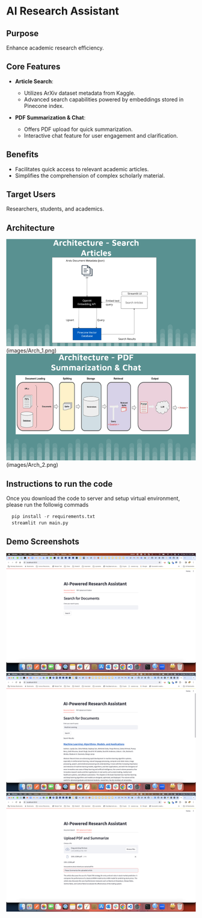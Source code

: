 # AI Research Assistant

## Purpose
Enhance academic research efficiency.

## Core Features

- **Article Search**: 
  - Utilizes ArXiv dataset metadata from Kaggle.
  - Advanced search capabilities powered by embeddings stored in Pinecone index.

- **PDF Summarization & Chat**: 
  - Offers PDF upload for quick summarization.
  - Interactive chat feature for user engagement and clarification.

## Benefits

- Facilitates quick access to relevant academic articles.
- Simplifies the comprehension of complex scholarly material.

## Target Users

Researchers, students, and academics.

## Architecture 


![Project Architecture 1](images/Arch_1.png)(images/Arch_1.png)
![Project Architecture 2](images/Arch_2.png)(images/Arch_2.png)

## Instructions to run the code

Once you download the code to server and setup virtual environment, please run the followig commads

```python
  pip install -r requirements.txt
  streamlit run main.py
```

## Demo Screenshots
![1](images/Demo_1.png)
![2](images/Demo_2.png)
![3](images/Demo_3.png)


